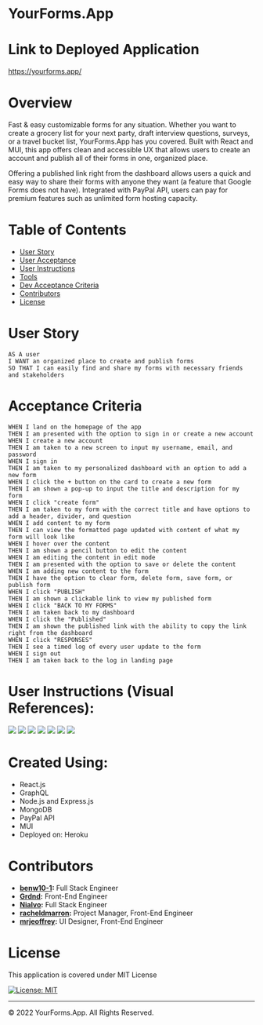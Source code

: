 # YourForms.App 

# Link to Deployed Application
https://yourforms.app/

# Overview 
Fast & easy customizable forms for any situation. Whether you want to create a grocery list for your next party, draft interview questions, surveys, or a travel bucket list, YourForms.App has you covered. Built with React and MUI, this app offers clean and accessible UX that allows users to create an account and publish all of their forms in one, organized place. 

Offering a published link right from the dashboard allows users a quick and easy way to share their forms with anyone they want (a feature that Google Forms does not have). Integrated with PayPal API, users can pay for premium features such as unlimited form hosting capacity. 

# Table of Contents

  * [User Story](#user-story)
  * [User Acceptance](#acceptance-criteria)
  * [User Instructions](#user-instructions)
  * [Tools](#created-using)
  * [Dev Acceptance Criteria](#development-acceptance)
  * [Contributors](#contributors)
  * [License](#license)

# User Story
```
AS A user
I WANT an organized place to create and publish forms
SO THAT I can easily find and share my forms with necessary friends and stakeholders
```

# Acceptance Criteria
```
WHEN I land on the homepage of the app
THEN I am presented with the option to sign in or create a new account
WHEN I create a new account
THEN I am taken to a new screen to input my username, email, and password
WHEN I sign in
THEN I am taken to my personalized dashboard with an option to add a new form
WHEN I click the + button on the card to create a new form
THEN I am shown a pop-up to input the title and description for my form
WHEN I click "create form"
THEN I am taken to my form with the correct title and have options to add a header, divider, and question
WHEN I add content to my form
THEN I can view the formatted page updated with content of what my form will look like 
WHEN I hover over the content
THEN I am shown a pencil button to edit the content
WHEN I am editing the content in edit mode
THEN I am presented with the option to save or delete the content
WHEN I am adding new content to the form
THEN I have the option to clear form, delete form, save form, or publish form
WHEN I click "PUBLISH"
THEN I am shown a clickable link to view my published form
WHEN I click "BACK TO MY FORMS"
THEN I am taken back to my dashboard
WHEN I click the "Published"
THEN I am shown the published link with the ability to copy the link right from the dashboard
WHEN I click "RESPONSES"
THEN I see a timed log of every user update to the form
WHEN I sign out
THEN I am taken back to the log in landing page
```

# User Instructions (Visual References):
![](./assets/form-builder-ref-1.png)
![](./assets/form-builder-ref-2.png)
![](./assets/form-builder-ref-3.png)
![](./assets/form-builder-ref-4.png)
![](./assets/form-builder-ref-5.png)
![](./assets/form-builder-ref-6.png)
![](./assets/form-builder-ref-7.png)


# Created Using: 
<ul><li>React.js</li>
<li>GraphQL</li>
<li>Node.js and Express.js</li>
<li>MongoDB</li>
<li>PayPal API</li>
<li>MUI</li>
<li>Deployed on: Heroku</li></ul>


# Contributors 
<ul><li><strong><a href="https://github.com/benw10-1" target="__blank">benw10-1</a>:</strong> Full Stack Engineer</li>
<li><strong><a href="https://github.com/grdnd" target="__blank">Grdnd</a>:</strong> Front-End Engineer</li>
<li><strong><a href="https://github.com/nialvo" target="__blank">Nialvo</a>:</strong> Full Stack Engineer</li>
<li><strong><a href="https://github.com/racheldmarron" target="__blank">racheldmarron</a>:</strong> Project Manager, Front-End Engineer</li>
<li><strong><a href="https://github.com/mrjeoffrey" target="__blank">mrjeoffrey</a>:</strong> UI Designer, Front-End Engineer</li></ul>

# License 

This application is covered under MIT License    

[![License: MIT](https://img.shields.io/badge/License-MIT-blue.svg)](https://opensource.org/licenses/MIT)

- - -

© 2022 YourForms.App. All Rights Reserved.
